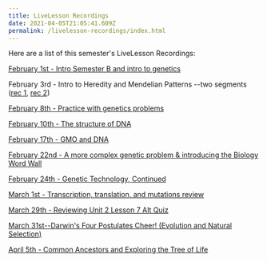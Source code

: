 ```yaml
---
title: LiveLesson Recordings
date: 2021-04-05T21:05:41.609Z
permalink: /livelesson-recordings/index.html
---
```

Here are a list of this semester's LiveLesson Recordings:

[February 1st - Intro Semester B and intro to genetics](https://www.connexus.com/external/livelesson/?url-path=pft69wm4la5i&domain=ww3.livelesson.com)

February 3rd - Intro to Heredity and Mendelian Patterns --two segments ([rec 1](https://www.connexus.com/external/livelesson/?url-path=p4z0z4h58jr9&domain=ww3.livelesson.com), [rec 2](https://www.connexus.com/external/livelesson/?url-path=p0uyu02u8tlj&domain=ww3.livelesson.com))

[February 8th - Practice with genetics problems](https://www.connexus.com/external/livelesson/?url-path=p7jhl3i018bc&domain=ww3.livelesson.com)

[February 10th - The structure of DNA](https://www.connexus.com/external/livelesson/?url-path=pmhfg53pxgbi&domain=ww3.livelesson.com)

[February 17th - GMO and DNA](https://www.connexus.com/external/livelesson/?url-path=pb1zch5fuqci&domain=ww3.livelesson.com)

[February 22nd - A more complex genetic problem & introducing the Biology Word Wall](https://www.connexus.com/external/livelesson/?url-path=pi1g2o2eet0k&domain=ww3.livelesson.com)

[February 24th - Genetic Technology, Continued](https://www.connexus.com/external/livelesson/?url-path=p5arxq7roe25&domain=ww3.livelesson.com)

[March 1st - Transcription, translation, and mutations review](https://www.connexus.com/external/livelesson/?url-path=p7ir17z84lfz&domain=ww3.livelesson.com)

[March 29th - Reviewing Unit 2 Lesson 7 Alt Quiz](https://www.connexus.com/external/livelesson/?url-path=pyo45c6rkms5&domain=ww3.livelesson.com)

[March 31st--Darwin's Four Postulates Cheer! (Evolution and Natural Selection)](https://www.connexus.com/external/livelesson/?url-path=plghip3crm03&domain=ww3.livelesson.com)

[April 5th - Common Ancestors and Exploring the Tree of Life](https://www.connexus.com/external/livelesson/?url-path=p02om1r96egb&domain=ww3.livelesson.com)